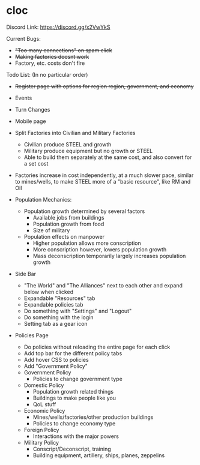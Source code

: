 # cloc

Discord Link: https://discord.gg/x2VwYkS


Current Bugs:

  - ~~"Too many connections" on spam click~~
  - ~~Making factories doesnt work~~
  - Factory, etc. costs don't fire
  
Todo List: (In no particular order)

  - ~~Register page with options for region region, government, and economy~~
  
  - Events
    
  - Turn Changes
  
  - Mobile page

  - Split Factories into Civilian and Military Factories
    - Civilian produce STEEL and growth
    - Military produce equipment but no growth or STEEL
    - Able to build them separately at the same cost, and also convert for a set cost
  - Factories increase in cost independently, at a much slower pace, 
  similar to mines/wells, to make STEEL more of a "basic resource", like RM and Oil
  
  - Population Mechanics:
    - Population growth determined by several factors
      - Available jobs from buildings
      - Population growth from food
      - Size of military
    - Population effects on manpower
      - Higher population allows more conscription
      - More conscription however, lowers population growth
      - Mass deconscription temporarily largely increases population growth
      
  - Side Bar
    - "The World" and "The Alliances" next to each other and expand below when clicked
    - Expandable "Resources" tab
    - Expandable policies tab
    - Do something with "Settings" and "Logout"
    - Do something with the login
    - Setting tab as a gear icon
   
  - Policies Page
    - Do policies without reloading the entire page for each click
    - Add top bar for the different policy tabs
    - Add hover CSS to policies
    - Add "Government Policy"
    - Government Policy
      - Policies to change government type
    - Domestic Policy
      - Population growth related things
      - Buildings to make people like you
      - QoL stuff
    - Economic Policy
      - Mines/wells/factories/other production buildings
      - Policies to change economy type
    - Foreign Policy
      - Interactions with the major powers
    - Military Policy
      - Conscript/Deconscript, training
      - Building equipment, artillery, ships, planes, zeppelins
    
